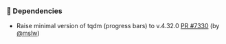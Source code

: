 ### 🔩 Dependencies

- Raise minimal version of tqdm (progress bars) to v.4.32.0
  [PR #7330](https://github.com/datalad/datalad/pull/7330)
  (by [@mslw](https://github.com/mslw))
